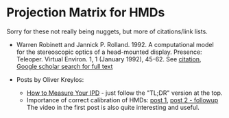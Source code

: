 # Projection Matrix for HMDs

Sorry for these not really being nuggets, but more of citations/link lists.

- Warren Robinett and Jannick P. Rolland. 1992. A computational model for the stereoscopic optics of a head-mounted display. Presence: Teleoper. Virtual Environ. 1, 1 (January 1992), 45-62. See [citation](http://dl.acm.org/citation.cfm?id=128951), [Google scholar search for full text](https://scholar.google.com/scholar?cluster=2992207312910025339&hl=en&as_sdt=0,16)

- Posts by Oliver Kreylos:
  - [How to Measure Your IPD](http://doc-ok.org/?p=898) - just follow the "TL;DR" version at the top.
  - Importance of correct calibration of HMDs: [post 1](http://doc-ok.org/?p=756), [post 2 - followup](http://doc-ok.org/?p=764) The video in the first post is also quite interesting and useful.